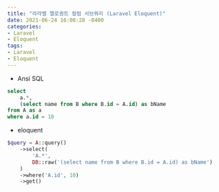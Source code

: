 ```yaml
---
title: "라라벨 엘로퀀트 컬럼 서브쿼리 (Laravel Eloquent)"
date: 2021-06-24 16:08:28 -0400
categories: 
- Laravel 
- Eloquent
tags:
- Laravel
- Eloquent
---
```


- Ansi SQL

```sql
select 
    a.*,
    (select name from B where B.id = A.id) as bName
from A as a
where a.id = 10
```
- eloquent

```php
$query = A::query()
    ->select(
        'A.*',
        DB::raw('(select name from B where B.id = A.id) as bName')
    )
    ->where('A.id', 10)
    ->get()
```
